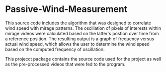 # Passive-Wind-Measurement

This source code includes the algorithm that was designed to correlate wind speed with mirage patterns. The oscillation of 
pixels of interests within mirage videos were calculated based on the latter's postion over time from a reference position. 
The resulting output is a graph of frequency versus actual wind speed, which allows the user to determine the wind speed based 
on the computed frequency of oscillation. 

This projecct package contains the source code used for the project as well as the pre-processed videos that were fed to the
program. 

